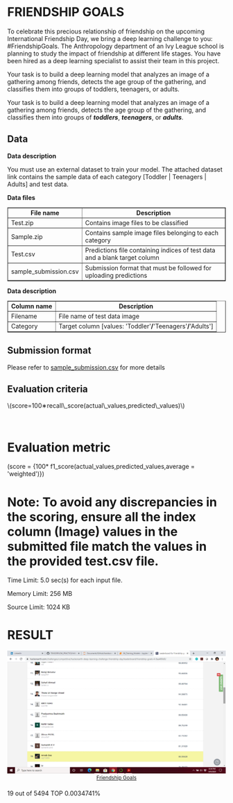 # FRIENDSHIP GOALS 

To celebrate this precious relationship of friendship on the upcoming International Friendship Day, we bring a deep learning challenge to you: #FriendshipGoals. The Anthropology department of an Ivy League school is planning to study the impact of friendship at different life stages. You have been hired as a deep learning specialist to assist their team in this project.

Your task is to build a deep learning model that analyzes an image of a gathering among friends, detects the age group of the gathering, and classifies them into groups of toddlers, teenagers, or adults.



<p>Your task is to build a deep learning model that analyzes an image of a gathering among friends, detects the age group of the gathering, and classifies them into groups of&nbsp;<strong><em>toddlers</em></strong>,&nbsp;<strong><em>teenagers</em></strong>, or&nbsp;<strong><em>adults</em></strong>.</p>

<h2>Data</h2>

<p><strong>Data description</strong></p>

<p>You must use an external dataset to train your model. The attached dataset link contains the sample data of each category [Toddler&nbsp;| Teenagers | Adults] and test data.</p>

<p><strong>Data files</strong></p>

<table border="1">
	<tbody>
		<tr>
			<td style="text-align:center"><strong>File name</strong></td>
			<td style="text-align:center"><strong>Description</strong></td>
		</tr>
		<tr>
			<td>Test.zip</td>
			<td>Contains image files to be classified</td>
		</tr>
		<tr>
			<td>Sample.zip</td>
			<td>Contains sample image files belonging to each category</td>
		</tr>
		<tr>
			<td>Test.csv</td>
			<td>Predictions file containing indices of test data and a blank target column</td>
		</tr>
		<tr>
			<td>sample_submission.csv</td>
			<td>Submission format that must be followed for uploading predictions</td>
		</tr>
	</tbody>
</table>

<p><strong>Data description</strong></p>

<table border="1">
	<tbody>
		<tr>
			<td style="text-align:center"><strong>Column name</strong></td>
			<td style="text-align:center"><strong>Description</strong></td>
		</tr>
		<tr>
			<td>Filename</td>
			<td>File name of test data image</td>
		</tr>
		<tr>
			<td>Category</td>
			<td>Target column [values: 'Toddler'<strong>/</strong>'Teenagers'<strong>/</strong>'Adults']</td>
		</tr>
	</tbody>
</table>

<h2>Submission format</h2>

<p>Please refer to&nbsp;<a href="https://s3-ap-southeast-1.amazonaws.com/he-public-data/Sample%20Submission15b2050.csv" target="_blank">sample_submission.csv</a>&nbsp;for more details</p>

<h2>Evaluation criteria</h2>

<p><span class="mathjax-latex">\(score=100∗recall\_score(actual\_values,predicted\_values)\)</span></p>

<p>&nbsp;</p></div>






# Evaluation metric
\(score = {100* f1\_score(actual\_values,predicted\_values,average = 'weighted')}\)

# Note: To avoid any discrepancies in the scoring, ensure all the index column (Image) values in the submitted file match the values in the provided test.csv file.

Time Limit:	5.0 sec(s) for each input file.

Memory Limit:	256 MB

Source Limit:	1024 KB


# RESULT

<p align="center">
    <img src="back.png", width="1000">
    <br>
    <sup><a href="https://www.hackerearth.com/challenges/competitive/hackerearth-deep-learning-challenge-friendship-day/problems/">Friendship Goals</a></sup>
</p>

19 out of 5494 TOP 0.0034741%



